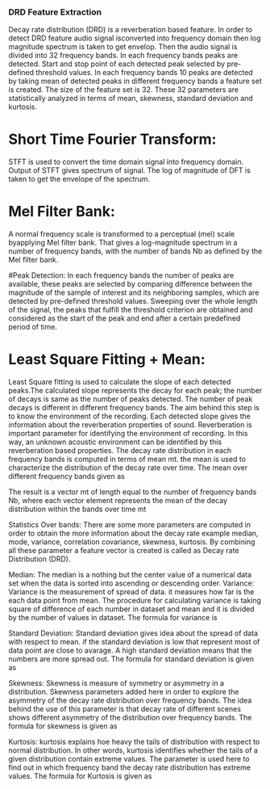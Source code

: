 ### DRD Feature Extraction

Decay rate distribution (DRD) is a reverberation based feature. In order to detect DRD feature audio signal isconverted into frequency domain then log magnitude spectrum is taken to get envelop. Then the audio signal is divided into 32 frequency bands. In each frequency bands peaks are detected. Start and stop point of each detected peak selected by pre-defined threshold values. In each frequency bands 10 peaks are detected by taking mean of detected peaks in different frequency bands a feature set is created. The
size of the feature set is 32. These 32 parameters are statistically analyzed in terms of mean, skewness, standard deviation and kurtosis. 



# Short Time Fourier Transform: 
STFT is used to convert the time domain signal into frequency domain. Output of STFT gives spectrum of signal. The log of magnitude of DFT is taken to get the envelope of the spectrum.

# Mel Filter Bank:
A normal frequency scale is transformed to a perceptual (mel) scale byapplying Mel filter bank. That gives a log-magnitude spectrum in a number of frequency bands, with the number of bands Nb as defined by the Mel filter bank.

#Peak Detection:
In each frequency bands the number of peaks are available, these peaks are selected by comparing difference between the magnitude of the sample of interest and
its neighboring samples, which are detected by pre-defined threshold values. Sweeping over the whole length of the signal, the peaks that fulfill the threshold criterion are obtained and considered as the start of the peak and end after a certain predefined period of time.
 # Least Square Fitting + Mean: 
 Least Square fitting is used to calculate the slope of each detected peaks.The calculated slope represents the decay for each peak; the number of decays is same as the number of peaks detected. The number of peak decays is different in different frequency bands. The aim behind this step is to know the environment of the recording. Each detected slope
gives the information about the reverberation properties of sound. Reverberation is important parameter for identifying the environment of recording. In this way, an unknown
acoustic environment can be identified by this reverberation based properties. The decay rate distribution in each frequency bands is computed in terms of mean mt. the mean is used to characterize the distribution of the decay rate over time. The mean over different frequency bands given as

 
The result is a vector mt of length equal to the number of frequency bands Nb, where each vector element represents the mean of the decay distribution within the bands over time mt

Statistics Over bands: There are some more parameters are computed in order to obtain the more information about the decay rate example median, mode, variance, correlation covariance, skewness, kurtosis. By combining all these parameter a feature vector is created is called as Decay rate Distribution (DRD).

Median: The median is a nothing but the center value of a numerical data set when the data is sorted into ascending or descending order. Variance: Variance is the measurement of spread of data. it measures how far is the each data point from mean. The procedure for calculating variance is taking square of difference of each number in dataset and mean and it is divided by the number of values in dataset. The formula for variance is


Standard Deviation: Standard deviation gives idea about the spread of data with respect to mean. if the standard deviation is low that represent most of data point are close to avarage. A high standard deviation means that the numbers are more spread out. The formula for standard deviation is given as

Skewness: Skewness is measure of symmetry or asymmetry in a distribution. Skewness parameters added here in order to explore the asymmetry of the decay rate distribution over
frequency bands. The idea behind the use of this parameter is that decay rate of different  scenes shows different asymmetry of the distribution over frequency bands. The formula for skewness is given as

Kurtosis: kurtosis explains hoe heavy the tails of distribution with respect to normal distribution. In other words, kurtosis identifies whether the tails of a given distribution contain extreme values. The parameter is used here to find out in which frequency band the decay rate distribution has extreme values. The formula for Kurtosis is given as

